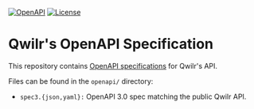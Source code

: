 [![OpenAPI](https://img.shields.io/static/v1?label=&message=OpenAPI&color=fff&logo=openapi-initiative)][openapi]
[![License](https://img.shields.io/static/v1?label=License&message=Qwilr&color=ef445a)](https://qwilr.com/license)

# Qwilr's OpenAPI Specification

This repository contains [OpenAPI specifications][openapi] for Qwilr's API.

Files can be found in the `openapi/` directory:

* `spec3.{json,yaml}:` OpenAPI 3.0 spec matching the public Qwilr API.

[openapi]: https://www.openapis.org/
[qwilr-license]: https://qwilr.com/license
[qwilr-openapi]: https://github.com/qwilr/openapi
